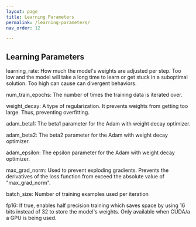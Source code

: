 ```yaml
---
layout: page
title: Learning Parameters 
permalink: /learning-parameters/
nav_order: 12

---
```


## Learning Parameters

learning_rate: How much the model's weights are adjusted per step. Too low and the model will take a long time to learn or get stuck in a suboptimal solution. Too high can cause can divergent behaviors.    

num_train_epochs: The number of times the training data is iterated over. 

weight_decay: A type of regularization. It prevents weights from getting too large. Thus, preventing overfitting. 

adam_beta1: The beta1 parameter for the Adam with weight decay optimizer. 

adam_beta2: The beta2 parameter for the Adam with weight decay optimizer.

adam_epsilon: The epsilon parameter for the Adam with weight decay optimizer.

max_grad_norm: Used to prevent exploding gradients. Prevents the derivatives of the loss function from exceed the absolute value of "max_grad_norm". 

batch_size: Number of training examples used per iteration 

fp16: If true, enables half precision training which saves space by using 16 bits instead of 32 to store the model's weights. Only available when CUDA/a a GPU is being used.   